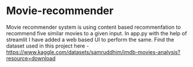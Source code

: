 # Movie-recommender
Movie recommender system is using content based recommenfation to recommend five similar movies to a given input. In app.py with the help of streamlit I have added a web based UI to perform the same. 
Find the dataset used in this project here - https://www.kaggle.com/datasets/samruddhim/imdb-movies-analysis?resource=download
